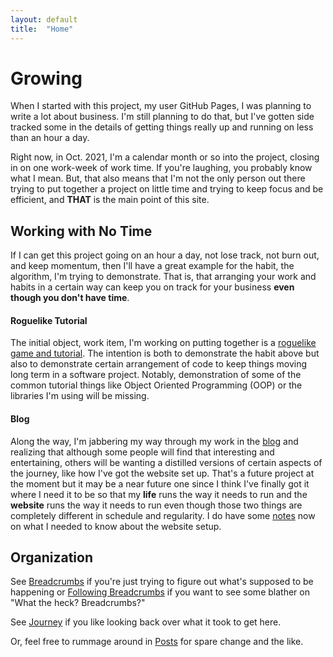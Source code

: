 ```yaml
---
layout: default
title:  "Home"
---
```


# Growing
When I started with this project, my user GitHub Pages, I was planning to write a lot about business. I'm still planning to do that, but I've gotten side tracked some in the details of getting things really up and running on less than an hour a day.  

Right now, in Oct. 2021, I'm a calendar month or so into the project, closing in on one work-week of work time. If you're laughing, you probably know what I mean. But, that also means that I'm not the only person out there trying to put together a project on little time and trying to keep focus and be efficient, and __THAT__ is the main point of this site.  

## Working with No Time
If I can get this project going on an hour a day, not lose track, not burn out, and keep momentum, then I'll have a great example for the habit, the algorithm, I'm trying to demonstrate. That is, that arranging your work and habits in a certain way can keep you on track for your business __even though you don't have time__.  

#### Roguelike Tutorial
The initial object, work item, I'm working on putting together is a [roguelike game and tutorial](/roguelike-tutorial/). The intention is both to demonstrate the habit above but also to demonstrate certain arrangement of code to keep things moving long term in a software project. Notably, demonstration of some of the common tutorial things like Object Oriented Programming (OOP) or the libraries I'm using will be missing.  

#### Blog
Along the way, I'm jabbering my way through my work in the [blog](/posts/) and realizing that although some people will find that interesting and entertaining, others will be wanting a distilled versions of certain aspects of the journey, like how I've got the website set up. That's a future project at the moment but it may be a near future one since I think I've finally got it where I need it to be so that my __life__ runs the way it needs to run and the __website__ runs the way it needs to run even though those two things are completely different in schedule and regularity. I do have some [notes](/permalink/website-setup) now on what I needed to know about the website setup.  

## Organization
See [Breadcrumbs](/breadcrumbs/) if you're just trying to figure out what's supposed to be happening or [Following Breadcrumbs](/business/2021/09/12/following-breadcrumbs.html) if you want to see some blather on "What the heck? Breadcrumbs?"  

See [Journey](/breadcrumbs/journey.html) if you like looking back over what it took to get here.  

Or, feel free to rummage around in [Posts](/posts/) for spare change and the like.
